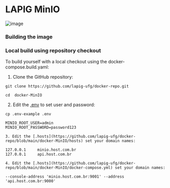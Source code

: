 # LAPIG MinIO
![image](https://user-images.githubusercontent.com/26287257/172414742-b51521c4-37aa-4c73-9aa3-5c912b3c88ed.png)

### Building the image


### Local build using repository checkout

To build yourself with a local checkout using the docker-compose.build.yaml:

1. Clone the GitHub repository:

```shell
git clone https://github.com/lapig-ufg/docker-repo.git
```

```shell
cd  docker-MinIO
```
2. Edit the [.env](https://github.com/lapig-ufg/docker-repo/blob/main/docker-MinIO/.env-example) to set user and password:
```
cp .env-example .env
```
```
MINIO_ROOT_USER=admin 
MINIO_ROOT_PASSWORD=password123
 ```

```
3. Edit the [.hosts](https://github.com/lapig-ufg/docker-repo/blob/main/docker-MinIO/hosts) set your domain names:
```
 ```shell
127.0.0.1     minio.host.com.br
127.0.0.1     api.host.com.br
 ```
 
 ```
4. Edit the [.hosts](https://github.com/lapig-ufg/docker-repo/blob/main/docker-MinIO/docker-compose.yml) set your domain names:
```
 ```shell
--console-address 'minio.host.com.br:9001' --address 'api.host.com.br:9000'
 ```
